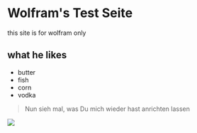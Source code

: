 # Wolfram's Test Seite

this site is for wolfram only

## what he likes
* butter
* fish
* corn
* vodka

> Nun sieh mal, was Du mich wieder hast anrichten lassen

<img src="https://seeklogo.com/images/E/eye-of-horus-cosmetics-logo-B718652589-seeklogo.com.png">
